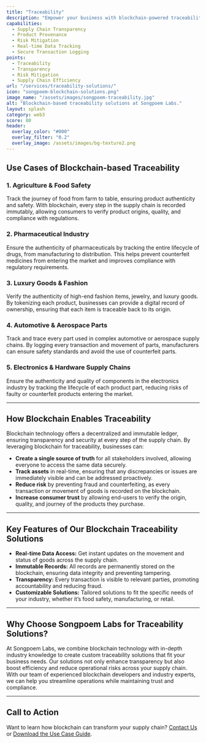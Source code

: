 ```yaml
---
title: "Traceability"
description: "Empower your business with blockchain-powered traceability solutions that enhance transparency, efficiency, and accountability across your supply chain."
capabilities:
  - Supply Chain Transparency
  - Product Provenance
  - Risk Mitigation
  - Real-time Data Tracking
  - Secure Transaction Logging
points:
  - Traceability
  - Transparency
  - Risk Mitigation
  - Supply Chain Efficiency
url: "/services/traceability-solutions/"
icon: "songpoem-blockchain-solutions.png"
image_name: "/assets/images/songpoem-traceability.jpg"
alt: "Blockchain-based traceability solutions at Songpoem Labs."
layout: splash
category: web3
score: 80
header:
  overlay_color: "#000"
  overlay_filter: "0.2"
  overlay_image: /assets/images/bg-texture2.png
---
```


## Use Cases of Blockchain-based Traceability

### 1. Agriculture & Food Safety
Track the journey of food from farm to table, ensuring product authenticity and safety. With blockchain, every step in the supply chain is recorded immutably, allowing consumers to verify product origins, quality, and compliance with regulations.

### 2. Pharmaceutical Industry
Ensure the authenticity of pharmaceuticals by tracking the entire lifecycle of drugs, from manufacturing to distribution. This helps prevent counterfeit medicines from entering the market and improves compliance with regulatory requirements.

### 3. Luxury Goods & Fashion
Verify the authenticity of high-end fashion items, jewelry, and luxury goods. By tokenizing each product, businesses can provide a digital record of ownership, ensuring that each item is traceable back to its origin.

### 4. Automotive & Aerospace Parts
Track and trace every part used in complex automotive or aerospace supply chains. By logging every transaction and movement of parts, manufacturers can ensure safety standards and avoid the use of counterfeit parts.

### 5. Electronics & Hardware Supply Chains
Ensure the authenticity and quality of components in the electronics industry by tracking the lifecycle of each product part, reducing risks of faulty or counterfeit products entering the market.

---

## How Blockchain Enables Traceability

Blockchain technology offers a decentralized and immutable ledger, ensuring transparency and security at every step of the supply chain. By leveraging blockchain for traceability, businesses can:

- **Create a single source of truth** for all stakeholders involved, allowing everyone to access the same data securely.
- **Track assets** in real-time, ensuring that any discrepancies or issues are immediately visible and can be addressed proactively.
- **Reduce risk** by preventing fraud and counterfeiting, as every transaction or movement of goods is recorded on the blockchain.
- **Increase consumer trust** by allowing end-users to verify the origin, quality, and journey of the products they purchase.

---

## Key Features of Our Blockchain Traceability Solutions

- **Real-time Data Access:** Get instant updates on the movement and status of goods across the supply chain.
- **Immutable Records:** All records are permanently stored on the blockchain, ensuring data integrity and preventing tampering.
- **Transparency:** Every transaction is visible to relevant parties, promoting accountability and reducing fraud.
- **Customizable Solutions:** Tailored solutions to fit the specific needs of your industry, whether it’s food safety, manufacturing, or retail.

---

## Why Choose Songpoem Labs for Traceability Solutions?

At Songpoem Labs, we combine blockchain technology with in-depth industry knowledge to create custom traceability solutions that fit your business needs. Our solutions not only enhance transparency but also boost efficiency and reduce operational risks across your supply chain. With our team of experienced blockchain developers and industry experts, we can help you streamline operations while maintaining trust and compliance.

---

## Call to Action

Want to learn how blockchain can transform your supply chain? [Contact Us](/contact) or [Download the Use Case Guide](/use-case-guide).
